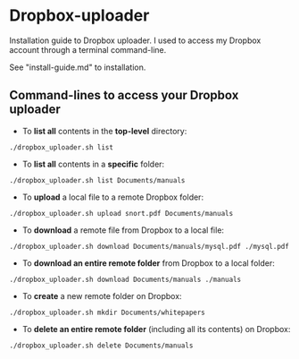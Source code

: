 # Dropbox-uploader

Installation guide to Dropbox uploader. I used to access my Dropbox account through a terminal command-line.

See "install-guide.md" to installation.

## Command-lines to access your Dropbox uploader

* To **list all** contents in the **top-level** directory:

`./dropbox_uploader.sh list`

* To **list all** contents in a **specific** folder:

`./dropbox_uploader.sh list Documents/manuals`

* To **upload** a local file to a remote Dropbox folder:

`./dropbox_uploader.sh upload snort.pdf Documents/manuals`

* To **download** a remote file from Dropbox to a local file:

`./dropbox_uploader.sh download Documents/manuals/mysql.pdf ./mysql.pdf`

* To **download an entire remote folder** from Dropbox to a local folder:

`./dropbox_uploader.sh download Documents/manuals ./manuals`

* To **create** a new remote folder on Dropbox:

`./dropbox_uploader.sh mkdir Documents/whitepapers`

* To **delete an entire remote folder** (including all its contents) on Dropbox:

`./dropbox_uploader.sh delete Documents/manuals`
